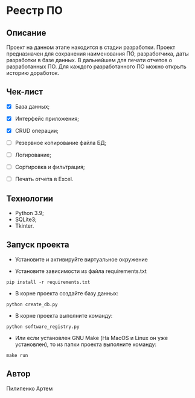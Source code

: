 # Реестр ПО

## Описание

Проект на данном этапе находится в стадии разработки. Проект предназначен для
сохранения наименования ПО, разработчика, даты разработки в базе данных.
В дальнейшем для печати отчетов о разработанных ПО. Для каждого разработанного
ПО можно открыть историю доработок.

## Чек-лист

- [x] База данных;

- [x] Интерфейс приложения;

- [x] CRUD операции;

- [ ] Резервное копирование файла БД;

- [ ] Логирование;

- [ ] Сортировка и фильтрация;

- [ ] Печать отчета в Excel.

## Технологии

- Python 3.9;
- SQLite3;
- Tkinter.

## Запуск проекта

- Установите и активируйте виртуальное окружение

- Установите зависимости из файла requirements.txt

```text
pip install -r requirements.txt
```

- В корне проекта создайте базу данных:

```text
python create_db.py
```

- В корне проекта выполните команду:

```text
python software_registry.py
```

- Или если установлен GNU Make (На MacOS и Linux он уже установлен), то из
папки проекта выполните команду:

```text
make run
```

## Автор

Пилипенко Артем
